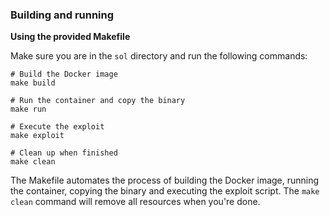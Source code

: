 ### Building and running

**Using the provided Makefile**

Make sure you are in the `sol` directory and run the following commands:

```console
# Build the Docker image
make build

# Run the container and copy the binary
make run

# Execute the exploit
make exploit

# Clean up when finished
make clean
```

The Makefile automates the process of building the Docker image, running the
container, copying the binary and executing the exploit script.
The `make clean` command will remove all resources when you're done.
